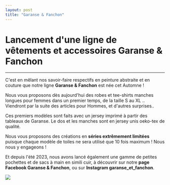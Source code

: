 ```yaml
---
layout: post
title: "Garanse & Fanchon"
---
```

# Lancement d'une ligne de vêtements et accessoires Garanse & Fanchon
---
C'est en mêlant nos savoir-faire respectifs en peinture abstraite et en couture que notre ligne **Garanse & Fanchon** est née cet Automne ! 

Nous vous proposons dès aujourd'hui des robes et tee-shirts manches longues pour femmes dans un premier temps, de la taille S au XL .. Viendront par la suite des articles pour Hommes, et d'autres surprises..

Ces premiers modèles sont faits avec un jersey imprimé à partir des tableaux de Garanse. Le dos et les manches sont en jersey unis oeko-tex de qualité.

Nous vous proposons des créations en **séries extrêmement limitées** puisque chaque modèle de toiles ne sera utilisé que 10 fois maximum ! Nous nous y engageons !

Et depuis l'été 2023, nous avons lancé également une gamme de petites pochettes et de sacs à main en simili cuir, à découvrir sur notre **page Facebook Garanse & Fanchon**, ou sur **Instagram garanse_et_fanchon**.



![](https://garanse.github.io/assets/images/F&G/20200929_lancementF&G.JPG)